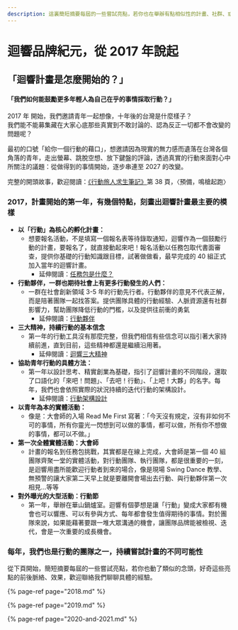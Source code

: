 ```yaml
---
description: 這裏簡短摘要每屆的一些嘗試亮點，若你也在舉辦有點相似性的計畫、社群、或者你自己也期待有這些協助，好奇這些亮點的前後脈絡、效果，歡迎聯絡我們聊聊具體的經驗。
---
```


# 迴響品牌紀元，從 2017 年說起

## 「迴響計畫是怎麼開始的？」

#### 「我們如何能鼓勵更多年輕人為自己在乎的事情採取行動？」

2017 年 開始，我們邀請青年一起想像，十年後的台灣是什麼樣子？  
我們能不能募集藏在大家心底那些真實到不敢討論的、認為反正一切都不會改變的問題呢？

最初的口號「給你一個行動的藉口」，想邀請因為現實的無力感而遺落在台灣各個角落的青年，走出螢幕、跳脫空想、放下鍵盤的評論，透過真實的行動來面對心中所關注的議題：從做得到的事情開始，逐步串連至 2027 的改變。

完整的開頭故事，歡迎閱讀：[《行動旅人求生筆記》](https://issuu.com/jarahchou/docs/_____191007____27.3m___)第 38 頁，〈預備，鳴槍起跑〉  


### 2017，計畫開始的第一年，有幾個特點，刻畫出迴響計畫最主要的模樣

* **以「行動」為核心的孵化計畫：**
  * 想要報名活動，不是填寫一個報名表等待錄取通知，迴響作為一個鼓勵行動的計畫，要報名了，就直接動起來吧！報名活動以任務包取代書面審查，提供你基礎的行動知識跟目標，試著做做看，最早完成的 40 組正式加入當年的迴響計畫。
    * 延伸閱讀：[任務包是什麼？](../../knowledge/hang-dong-shi-you-fang-fa-de/hang-dong-gong-ju.md) 
* **行動夥伴，一群也期待社會上有更多行動發生的人們：**
  * 一群在社會創新領域 3-5 年的行動先行者。行動夥伴的意見不代表正解，而是陪著團隊一起找答案。提供團隊具體的行動經驗、人脈資源還有社群影響力，幫助團隊降低行動的門檻，以及提供往前衝的勇氣
    * 延伸閱讀：[行動夥伴](../../knowledge/partners.md) 
* **三大精神，持續行動的基本信念**
  * 第一年的行動工具沒有那麼完整，但我們相信有些信念可以指引著大家持續前進，直到目前，這些精神都還是繼續沿用著。
    * 延伸閱讀：[迴響三大精神](../../knowledge/hui-xiang-san-da-jing-shen.md) 
* **協助青年行動的具體方法：**
  * 第一年以設計思考、精實創業為基礎，指引了迴響計畫的不同階段，還取了口語化的「來吧！問題」、「去吧！行動」、「上吧！大夥」的名字。每年，我們也會依照實際的狀況持續的迭代行動的架構設計。
    * 延伸閱讀：[行動架構設計](../../knowledge/hang-dong-shi-you-fang-fa-de/hang-dong-jia-gou-she-ji/) 
* **以青年為本的實體活動：**
  * 像是：大會師的入場 Read Me First 寫著：「今天沒有規定，沒有非如何不可的事情，所有你靈光一閃想到可以做的事情，都可以做，所有你不想做的事情，都可以不做。」 
* **第一次全體實體活動：大會師**
  * 計畫的報名到任務包挑戰，其實都是在線上完成，大會師是第一個 40 組團隊齊聚一堂的實體活動，對行動團隊、執行團隊，都是很重要的一刻，是迴響用盡所能歡迎行動者到來的場合，像是現場 Swing Dance 教學、無預警的讓大家第二天早上就是要離開會場出去行動、與行動夥伴第一次相見...等等 
* **對外曝光的大型活動：行動節**
  * 第一年，舉辦在華山鍋爐室。迴響有個夢想是讓「行動」變成大家都有機會也可以響應、可以有參與方式、每年都會發生值得期待的事情。對於團隊來說，如果能藉著要跟一堆大眾溝通的機會，讓團隊品牌能被檢視、迭代，會是一次重要的成長機會。

### 每年，我們也是行動的團隊之一，持續嘗試計畫的不同可能性

從下頁開始，簡短摘要每屆的一些嘗試亮點，若你也動了類似的念頭，好奇這些亮點的前後脈絡、效果，歡迎聯絡我們聊聊具體的經驗。

{% page-ref page="2018.md" %}

{% page-ref page="2019.md" %}

{% page-ref page="2020-and-2021.md" %}

